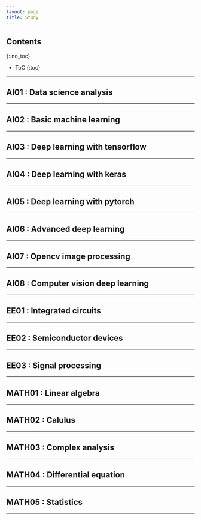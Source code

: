 ```yaml
---
layout: page
title: Study
---
```


## Contents
{:.no_toc}

* ToC
{:toc}

---

## AI01 : Data science analysis



---

## AI02 : Basic machine learning



---

## AI03 : Deep learning with tensorflow



---

## AI04 : Deep learning with keras




---

## AI05 : Deep learning with pytorch




---

## AI06 : Advanced deep learning




---

## AI07 : Opencv image processing




---

## AI08 : Computer vision deep learning


---

## EE01 : Integrated circuits



---

## EE02 : Semiconductor devices



---

## EE03 : Signal processing



---

## MATH01 : Linear algebra



---

## MATH02 : Calulus



---

## MATH03 : Complex analysis



---

## MATH04 : Differential equation



---

## MATH05 : Statistics



---
